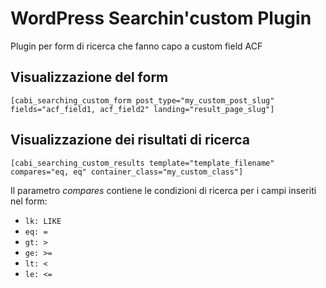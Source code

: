 # WordPress Searchin'custom Plugin
Plugin per form di ricerca che fanno capo a custom field ACF

## Visualizzazione del form
`[cabi_searching_custom_form post_type="my_custom_post_slug" fields="acf_field1, acf_field2" landing="result_page_slug"]`

## Visualizzazione dei risultati di ricerca
`[cabi_searching_custom_results template="template_filename" compares="eq, eq" container_class="my_custom_class"]`

Il parametro *compares* contiene le condizioni di ricerca per i campi inseriti nel form:
* `lk: LIKE`
* `eq: =`
* `gt: >`
* `ge: >=`
* `lt: <`
* `le: <=`